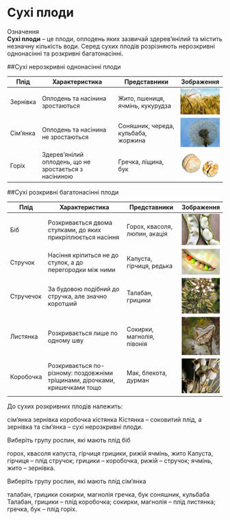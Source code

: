 # Сухі плоди

<div class="eoz-wrap">
<span class="eoz">Означення</span>
<div class="eoz-text">
<b>Сухі плоди</b> – це плоди, оплодень яких зазвичай здерев’янілий та містить незначну кількість води. Серед сухих плодів розрізняють нерозкривні однонасінні та розкривні багатонасінні.
</div>
</div>

##Сухі нерозкривні однонасінні плоди

<table>
<thead>
<tr>
<th>Плід</th>
<th>Характеристика</th>
<th>Представники</th>
<th>Зображення</th>
</tr>
</thead>
<tbody>
<tr>
<td>Зернівка</td>
<td>Оплодень та насінина зростаються</td>
<td>Жито, пшениця, ячмінь, кукурудза</td>
<td width="21%"><img src="pic11-2.jpg" width="155px"></td>
</tr>
<tr>
<td>Сім’янка</td>
<td>Оплодень та насінина не зростаються</td>
<td>Соняшник, череда, кульбаба, жоржина</td>
<td><img src="pic12-2.jpg" width="155px"></td>
</tr>
<tr>
<td>Горіх</td>
<td>Здерев’янілий оплодень, що не зростається з насіниною</td> <td>Гречка, ліщина, бук</td>
<td><img src="pic13-2.jpg" width="155px"></td>
</tr>
</tbody>
</table>


##Сухі розкривні багатонасінні плоди


<table>
<thead>
<tr>
<th>Плід</th>
<th>Характеристика</th>
<th>Представники</th>
<th>Зображення</th>
</tr>
</thead>
<tbody>
<tr>
<td>Біб</td>
<td>Розкривається двома стулками, до яких прикріплюється насіння</td>
<td>Горох, квасоля, люпин, акація</td>
<td width="70"><img src="pic14-2.jpg" width="155px"></td>
</tr>
<tr>
<td>Стручок</td>
<td>Насіння кріпиться не до стулок, а до перегородки між ними</td>
<td>Капуста, гірчиця, редька</td>
<td><img src="pic15-2.jpg" width="155px"></td>
</tr>
<tr>
<td>Стручечок</td>
<td>За будовою подібний до стручка, але значно коротший</td> <td>Талабан, грицики</td>
<td><img src="pic16-2.jpg" width="155px"></td>
</tr>
<tr>
<td>Листянка</td>
<td>Розкривається лише по одному шву</td>
<td>Сокирки, магнолія, півонія</td>
<td><img src="pic17-2.jpg" width="155px"></td>
</tr>
<tr>
<td>Коробочка</td>
<td>Розкривається по-різному: поздовжніми тріщинами, дірочками, кришечками тощо</td>
<td>Мак, блекота, дурман</td>
<td><img src="pic18-2.jpg" width="155px"></td>
</tr>
</tbody>
</table>

<quiz>
<question>
<p>До сухих розкривних плодів належить:</p>
<answer>сім’янка</answer> 
<answer>зернівка</answer> 
<answer correct>коробочка</answer>
<answer>кістянка</answer>
<explanation>
Кістянка – соковитий плід, а зернівка та сім’янка – сухі нерозкривні плоди.
</explanation>
</question>
<question>
<p>Виберіть групу рослин, які мають плід біб</p>
<answer>горох, квасоля</answer>
<answer>капуста, гірчиця</answer>
<answer>грицики, рижій</answer>
<answer>ячмінь, жито</answer>
<explanation>
Капуста, гірчиця – плід стручок; грицики – коробочка, рижій – стручок; ячмінь, жито – зернівка.
</explanation>
</question>
<question>
<p>Виберіть групу рослин, які мають плід сім’янка</p>
<answer>талабан, грицики</answer>
<answer>сокирки, магнолія</answer>
<answer>гречка, бук</answer>
<answer correct>соняшник, кульбаба</answer>
<explanation>
Талабан, грицики – плід коробочка; сокирки, магнолія – плід листянка; гречка, бук – плід горіх.
</explanation>
</question>
</quiz>
